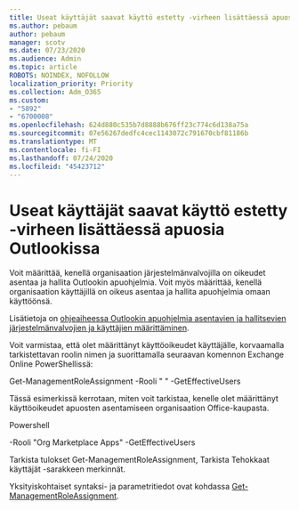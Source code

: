 ```yaml
---
title: Useat käyttäjät saavat käyttö estetty -virheen lisättäessä apuosia Outlookissa
ms.author: pebaum
author: pebaum
manager: scotv
ms.date: 07/23/2020
ms.audience: Admin
ms.topic: article
ROBOTS: NOINDEX, NOFOLLOW
localization_priority: Priority
ms.collection: Adm_O365
ms.custom:
- "5892"
- "6700008"
ms.openlocfilehash: 624d880c535b7d8888b676ff23c774c6d138a75a
ms.sourcegitcommit: 07e56267dedfc4cec1143072c791670cbf81186b
ms.translationtype: MT
ms.contentlocale: fi-FI
ms.lasthandoff: 07/24/2020
ms.locfileid: "45423712"
---
```

# <a name="multiple-users-get-access-denied-error-while-adding-add-ins-in-outlook"></a>Useat käyttäjät saavat käyttö estetty -virheen lisättäessä apuosia Outlookissa

Voit määrittää, kenellä organisaation järjestelmänvalvojilla on oikeudet asentaa ja hallita Outlookin apuohjelmia. Voit myös määrittää, kenellä organisaation käyttäjillä on oikeus asentaa ja hallita apuohjelmia omaan käyttöönsä.

Lisätietoja on [ohjeaiheessa Outlookin apuohjelmia asentavien ja hallitsevien järjestelmänvalvojien ja käyttäjien määrittäminen](https://docs.microsoft.com/exchange/clients-and-mobile-in-exchange-online/add-ins-for-outlook/specify-who-can-install-and-manage-add-ins).

Voit varmistaa, että olet määrittänyt käyttöoikeudet käyttäjälle, <Role Name> korvaamalla tarkistettavan roolin nimen ja suorittamalla seuraavan komennon Exchange Online PowerShellissä:

Get-ManagementRoleAssignment -Rooli " <Role Name> " -GetEffectiveUsers

Tässä esimerkissä kerrotaan, miten voit tarkistaa, kenelle olet määrittänyt käyttöoikeudet apuosten asentamiseen organisaation Office-kaupasta.

Powershell

-Rooli "Org Marketplace Apps" -GetEffectiveUsers

Tarkista tulokset Get-ManagementRoleAssignment, Tarkista Tehokkaat käyttäjät -sarakkeen merkinnät.

Yksityiskohtaiset syntaksi- ja parametritiedot ovat kohdassa [Get-ManagementRoleAssignment](https://docs.microsoft.com/powershell/module/exchange/get-managementroleassignment).
 